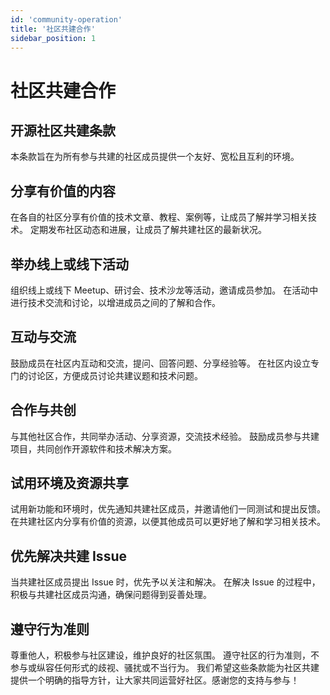 ```yaml
---
id: 'community-operation'
title: '社区共建合作'
sidebar_position: 1
---
```



# 社区共建合作

## 开源社区共建条款

本条款旨在为所有参与共建的社区成员提供一个友好、宽松且互利的环境。

## 分享有价值的内容

在各自的社区分享有价值的技术文章、教程、案例等，让成员了解并学习相关技术。 
定期发布社区动态和进展，让成员了解共建社区的最新状况。

## 举办线上或线下活动
   
组织线上或线下 Meetup、研讨会、技术沙龙等活动，邀请成员参加。
在活动中进行技术交流和讨论，以增进成员之间的了解和合作。

## 互动与交流

鼓励成员在社区内互动和交流，提问、回答问题、分享经验等。
在社区内设立专门的讨论区，方便成员讨论共建议题和技术问题。

## 合作与共创
   
与其他社区合作，共同举办活动、分享资源，交流技术经验。
鼓励成员参与共建项目，共同创作开源软件和技术解决方案。

## 试用环境及资源共享

试用新功能和环境时，优先通知共建社区成员，并邀请他们一同测试和提出反馈。
在共建社区内分享有价值的资源，以便其他成员可以更好地了解和学习相关技术。

## 优先解决共建 Issue

当共建社区成员提出 Issue 时，优先予以关注和解决。
在解决 Issue 的过程中，积极与共建社区成员沟通，确保问题得到妥善处理。

## 遵守行为准则

尊重他人，积极参与社区建设，维护良好的社区氛围。
遵守社区的行为准则，不参与或纵容任何形式的歧视、骚扰或不当行为。
我们希望这些条款能为社区共建提供一个明确的指导方针，让大家共同运营好社区。感谢您的支持与参与！